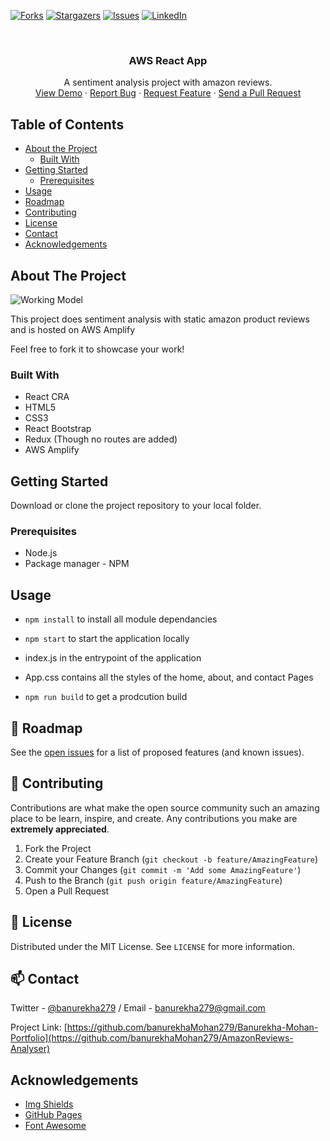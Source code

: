 [![Forks][forks-shield]][forks-url]
[![Stargazers][stars-shield]][stars-url]
[![Issues][issues-shield]][issues-url]
[![LinkedIn][linkedin-shield]][linkedin-url]

<!-- PROJECT LOGO -->
<br />
<p align="center">

  <h3 align="center">AWS React App</h3>

  <p align="center">
    A sentiment analysis project with amazon reviews.
    <br />
    <a href="https://banurekhamohan279.github.io/AmazonReviews-Analyser/">View Demo</a>
    ·
    <a href="https://github.com/banurekhaMohan279/AmazonReviews-Analyser/issues">Report Bug</a>
    ·
    <a href="https://github.com/banurekhaMohan279/AmazonReviews-Analyser/issues">Request Feature</a>
    ·
    <a href="https://github.com/banurekhaMohan279/AmazonReviews-Analyser/pulls">Send a Pull Request</a>
  </p>
</p>

<!-- TABLE OF CONTENTS -->

## Table of Contents

- [About the Project](#about-the-project)
  - [Built With](#built-with)
- [Getting Started](#getting-started)
  - [Prerequisites](#prerequisites)
- [Usage](#usage)
- [Roadmap](#roadmap)
- [Contributing](#contributing)
- [License](#license)
- [Contact](#contact)
- [Acknowledgements](#acknowledgements)

<!-- ABOUT THE PROJECT -->

## About The Project

![Working Model](https://github.com/banurekhaMohan279/AmazonReviews-Analyser/blob/master/public/img/workingModel.gif)

This project does sentiment analysis with static amazon product reviews and is hosted on AWS Amplify

Feel free to fork it to showcase your work!

### Built With

- React CRA
- HTML5
- CSS3
- React Bootstrap
- Redux (Though no routes are added)
- AWS Amplify

## Getting Started

Download or clone the project repository to your local folder.

### Prerequisites

- Node.js
- Package manager - NPM

## Usage

- `npm install` to install all module dependancies

- `npm start` to start the application locally

- index.js in the entrypoint of the application

- App.css contains all the styles of the home, about, and contact Pages

- `npm run build` to get a prodcution build

## 🚧 Roadmap

See the [open issues](https://github.com/banurekhaMohan279/AmazonReviews-Analyser/issues) for a list of proposed features (and known issues).

<!-- CONTRIBUTING -->

## 🤝 Contributing

Contributions are what make the open source community such an amazing place to be learn, inspire, and create. Any contributions you make are **extremely appreciated**.

1. Fork the Project
2. Create your Feature Branch (`git checkout -b feature/AmazingFeature`)
3. Commit your Changes (`git commit -m 'Add some AmazingFeature'`)
4. Push to the Branch (`git push origin feature/AmazingFeature`)
5. Open a Pull Request

<!-- LICENSE -->

## 📝 License

Distributed under the MIT License. See `LICENSE` for more information.

<!-- CONTACT -->

## 📫 Contact

Twitter - [@banurekha279](https://twitter.com/banurekha279) / Email - <a href="mailto:banurekha279@gmail.com">banurekha279@gmail.com</a>

Project Link: [https://github.com/banurekhaMohan279/Banurekha-Mohan-Portfolio](https://github.com/banurekhaMohan279/AmazonReviews-Analyser)

<!-- ACKNOWLEDGEMENTS -->

## Acknowledgements

- [Img Shields](https://shields.io)
- [GitHub Pages](https://pages.github.com)
- [Font Awesome](https://fontawesome.com)

<!-- MARKDOWN LINKS & IMAGES -->
<!-- https://www.markdownguide.org/basic-syntax/#reference-style-links -->

[forks-shield]: https://img.shields.io/github/forks/banurekhaMohan279/AmazonReviews-Analyser?style=for-the-badge
[forks-url]: https://github.com/banurekhaMohan279/AmazonReviews-Analyser/network/members
[stars-shield]: https://img.shields.io/github/stars/banurekhaMohan279/AmazonReviews-Analyser?style=for-the-badge
[stars-url]: https://github.com/banurekhaMohan279/AmazonReviews-Analyser/stargazers
[issues-shield]: https://img.shields.io/github/issues/banurekhaMohan279/AmazonReviews-Analyser?style=for-the-badge
[issues-url]: https://github.com/banurekhaMohan279/AmazonReviews-Analyser/issues
[linkedin-shield]: https://img.shields.io/badge/-LinkedIn-black.svg?style=flat-square&logo=linkedin&colorB=555
[linkedin-url]: https://www.linkedin.com/in/banurekha/
